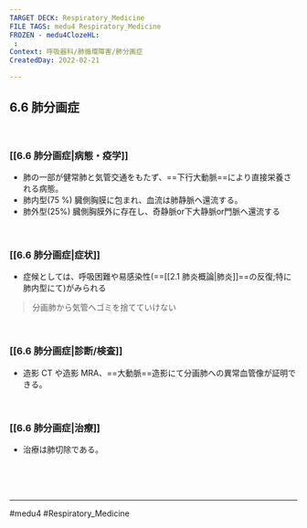 ```yaml
---
TARGET DECK: Respiratory_Medicine
FILE TAGS: medu4 Respiratory_Medicine
FROZEN - medu4ClozeHL:
 : 
Context: 呼吸器科/肺循環障害/肺分画症
CreatedDay: 2022-02-21

---
```


## 6.6 肺分画症

<br>

### [[6.6 肺分画症|病態・疫学]]
* 肺の一部が健常肺と気管交通をもたず、==下行大動脈==により直接栄養される病態。
* 肺内型(75 %) 臓側胸膜に包まれ、血流は肺静脈へ還流する。
* 肺外型(25%) 臓側胸膜外に存在し、奇静脈or下大静脈or門脈へ還流する
<!--ID: 1653467400627-->


<br>

### [[6.6 肺分画症|症状]]
* 症候としては、呼吸困難や易感染性(==[[2.1 肺炎概論|肺炎]]==の反復;特に肺内型にて)がみられる
>分画肺から気管へゴミを捨てていけない
<!--ID: 1645771914830-->



<br>

### [[6.6 肺分画症|診断/検査]]
* 造影 CT や造影 MRA、==大動脈==造影にて分画肺への異常血管像が証明できる。
<!--ID: 1645771914858-->


<br>

### [[6.6 肺分画症|治療]]
* 治療は肺切除である。
 

<br><br><br>

---
#medu4 #Respiratory_Medicine